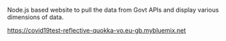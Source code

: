 Node.js based website to pull the data from Govt APIs and display various dimensions of data.

https://covid19test-reflective-quokka-vo.eu-gb.mybluemix.net
